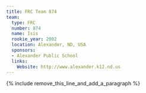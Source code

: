 ```yaml
---
title: FRC Team 874
team:
  type: FRC
  number: 874
  name: Isis
  rookie_year: 2002
  location: Alexander, ND, USA
  sponsors:
  - Alexander Public School
  links:
    Website: http://www.alexander.k12.nd.us
---
```


{% include remove_this_line_and_add_a_paragraph %}